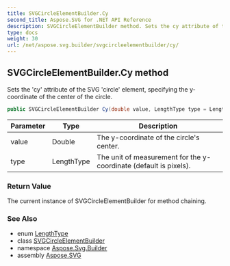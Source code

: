 ```yaml
---
title: SVGCircleElementBuilder.Cy
second_title: Aspose.SVG for .NET API Reference
description: SVGCircleElementBuilder method. Sets the cy attribute of the SVG circle element specifying the y-coordinate of the center of the circle
type: docs
weight: 30
url: /net/aspose.svg.builder/svgcircleelementbuilder/cy/
---
```

## SVGCircleElementBuilder.Cy method

Sets the 'cy' attribute of the SVG 'circle' element, specifying the y-coordinate of the center of the circle.

```csharp
public SVGCircleElementBuilder Cy(double value, LengthType type = LengthType.Px)
```

| Parameter | Type | Description |
| --- | --- | --- |
| value | Double | The y-coordinate of the circle's center. |
| type | LengthType | The unit of measurement for the y-coordinate (default is pixels). |

### Return Value

The current instance of SVGCircleElementBuilder for method chaining.

### See Also

* enum [LengthType](../../lengthtype/)
* class [SVGCircleElementBuilder](../)
* namespace [Aspose.Svg.Builder](../../../aspose.svg.builder/)
* assembly [Aspose.SVG](../../../)
